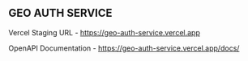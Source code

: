 ## GEO AUTH SERVICE

Vercel Staging URL - https://geo-auth-service.vercel.app

OpenAPI Documentation - https://geo-auth-service.vercel.app/docs/
